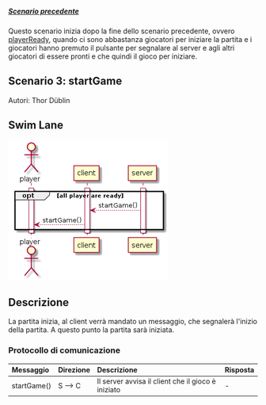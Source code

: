 ##### [Scenario precedente](../playerReady/playerReadyDoc.md)

Questo scenario inizia dopo la fine dello scenario precedente, ovvero [playerReady](../playerReady/playerReadyDoc.md), quando ci sono abbastanza giocatori per iniziare la partita e i giocatori hanno premuto il pulsante per segnalare al server e agli altri giocatori di essere pronti e che quindi il gioco per iniziare.

## Scenario 3: startGame

Autori: Thor Düblin

## Swim Lane

![startGame swim lane diagram](startGame.png)

## Descrizione

La partita inizia, al client verrà mandato un messaggio, che segnalerà l'inizio della partita. A questo punto la partita sarà iniziata.

### Protocollo di comunicazione

| Messaggio | Direzione | Descrizione | Risposta
| :------------- | :------------- | :------------- | :------------- |
| startGame() | S --> C | Il server avvisa il client che il gioco è iniziato | - |
